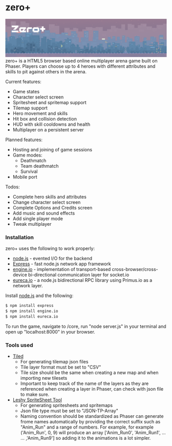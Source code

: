 # zero+
![](/images/github_title.gif)
zero+ is a HTML5 browser based online multiplayer arena game built on Phaser. Players can choose up to 4 heroes with different attributes and skills to pit against others in the arena. 

Current features:
- Game states 
- Character select screen
- Spritesheet and spritemap support
- Tilemap support
- Hero movement and skills
- Hit box and collision detection
- HUD with skill cooldowns and health
- Multiplayer on a persistent server
 
Planned features:
- Hosting and joining of game sessions
- Game modes: 
    - Deathmatch
    - Team deathmatch
    - Survival
- Mobile port

Todos:
- Complete hero skills and attributes
- Change character select screen
- Complete Options and Credits screen
- Add music and sound effects
- Add single player mode
- Tweak multiplayer 

### Installation
zero+ uses the following to work properly:

* [node.js] - evented I/O for the backend
* [Express] - fast node.js network app framework
* [engine.io] - implementation of transport-based cross-browser/cross-device bi-directional communication layer for socket.io
* [eureca.io] - a node.js bidirectional RPC library using Primus.io as a network layer.

Install [node.js] and the following:
```sh
$ npm install express
$ npm install engine.io
$ npm install eureca.io
````
To run the game, navigate to /core, run "node server.js" in your terminal and open up "localhost:8000" in your browser.

### Tools used
- [Tiled]
    - For generating tilemap json files
    - Tile layer format must be set to "CSV"
    - Tile size should be the same when creating a new map and when importing new tilesets
    - Important to keep track of the name of the layers as they are referenced when creating a layer in Phaser, can check with json file to make sure.
- [Leshy SpriteSheet Tool]
    - For generating spritesheets and spritemaps
    - Json file type must be set to "JSON-TP-Array"
    - Naming convention should be standardized as Phaser can generate frome names automatically by providing the correct suffix such as "Anim_Run" and a range of numbers. For example, for example ('Anim_Run', 0, 9) will produce an array ['Anim_Run0', 'Anim_Run1', ... ... ,'Anim_Run9'] so adding it to the animations is a lot simpler.


[//]: # (These are reference links used in the body of this note and get stripped out when the markdown processor does its job. There is no need to format nicely because it shouldn't be seen. Thanks SO - http://stackoverflow.com/questions/4823468/store-comments-in-markdown-syntax)

   [node.js]: <http://nodejs.org>
   [express]: <http://expressjs.com>
   [engine.io]: <https://github.com/socketio/engine.io>
   [eureca.io]: <http://eureca.io>
   [Tiled]: <http://www.mapeditor.org/>
   [Leshy SpriteSheet Tool]: <https://www.leshylabs.com/apps/sstool/>


